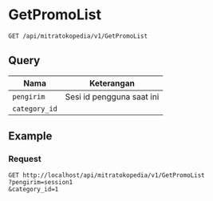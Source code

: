 # GetPromoList
```
GET /api/mitratokopedia/v1/GetPromoList
```
## Query
Nama | Keterangan
--- | ---
`pengirim` | Sesi id pengguna saat ini
`category_id` | 

## Example
### Request
```
GET http://localhost/api/mitratokopedia/v1/GetPromoList
?pengirim=session1
&category_id=1
```